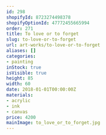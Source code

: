 ```yaml
---
id: 298
shopifyId: 8723274498378
shopifyOptionId: 47772455665994
order: 271
title: To love or to forget
slug: to-love-or-to-forget
url: art-works/to-love-or-to-forget
aliases: []
categories:
- painting
inStock: true
isVisible: true
height: 85
width: 60
date: 2018-01-01T00:00:00Z
materials:
- acrylic
- ink
- canvas
price: 4200
mainImage: to_love_or_to_forget.jpg
---
```

